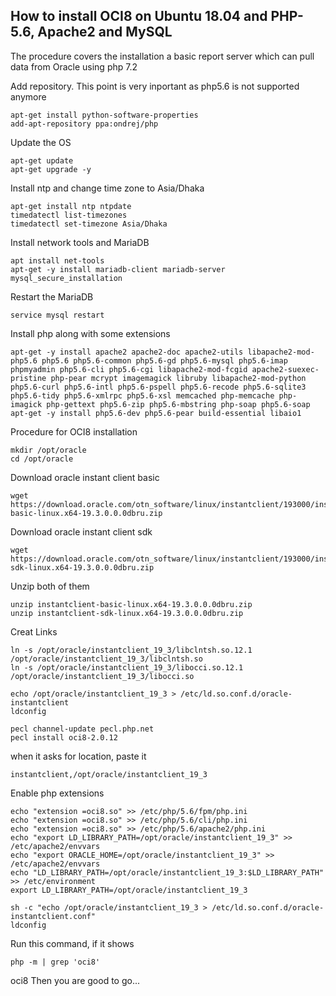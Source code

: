 ## How to install OCI8 on Ubuntu 18.04 and PHP-5.6, Apache2 and MySQL
The procedure covers the installation a basic report server which can pull data from Oracle using php 7.2

Add repository. This point is very inportant as php5.6 is not supported anymore
```
apt-get install python-software-properties
add-apt-repository ppa:ondrej/php
```
Update the OS
```
apt-get update
apt-get upgrade -y
```
Install ntp and change time zone to Asia/Dhaka
```
apt-get install ntp ntpdate
timedatectl list-timezones
timedatectl set-timezone Asia/Dhaka
```
Install network tools and MariaDB
```
apt install net-tools
apt-get -y install mariadb-client mariadb-server
mysql_secure_installation
```
Restart the MariaDB
```
service mysql restart
```
Install php along with some extensions
```
apt-get -y install apache2 apache2-doc apache2-utils libapache2-mod-php5.6 php5.6 php5.6-common php5.6-gd php5.6-mysql php5.6-imap phpmyadmin php5.6-cli php5.6-cgi libapache2-mod-fcgid apache2-suexec-pristine php-pear mcrypt imagemagick libruby libapache2-mod-python php5.6-curl php5.6-intl php5.6-pspell php5.6-recode php5.6-sqlite3 php5.6-tidy php5.6-xmlrpc php5.6-xsl memcached php-memcache php-imagick php-gettext php5.6-zip php5.6-mbstring php-soap php5.6-soap
apt-get -y install php5.6-dev php5.6-pear build-essential libaio1
```
Procedure for OCI8 installation
```
mkdir /opt/oracle
cd /opt/oracle
```
Download oracle instant client basic
```
wget https://download.oracle.com/otn_software/linux/instantclient/193000/instantclient-basic-linux.x64-19.3.0.0.0dbru.zip
```
Download oracle instant client sdk
```
wget https://download.oracle.com/otn_software/linux/instantclient/193000/instantclient-sdk-linux.x64-19.3.0.0.0dbru.zip
```
Unzip both of them
```
unzip instantclient-basic-linux.x64-19.3.0.0.0dbru.zip 
unzip instantclient-sdk-linux.x64-19.3.0.0.0dbru.zip 
```
Creat Links
```
ln -s /opt/oracle/instantclient_19_3/libclntsh.so.12.1 /opt/oracle/instantclient_19_3/libclntsh.so
ln -s /opt/oracle/instantclient_19_3/libocci.so.12.1 /opt/oracle/instantclient_19_3/libocci.so
```

```
echo /opt/oracle/instantclient_19_3 > /etc/ld.so.conf.d/oracle-instantclient
ldconfig
```
```
pecl channel-update pecl.php.net
pecl install oci8-2.0.12
```
when it asks for location, paste it
```
instantclient,/opt/oracle/instantclient_19_3
```
Enable php extensions
```
echo "extension =oci8.so" >> /etc/php/5.6/fpm/php.ini
echo "extension =oci8.so" >> /etc/php/5.6/cli/php.ini
echo "extension =oci8.so" >> /etc/php/5.6/apache2/php.ini
echo "export LD_LIBRARY_PATH=/opt/oracle/instantclient_19_3" >> /etc/apache2/envvars
echo "export ORACLE_HOME=/opt/oracle/instantclient_19_3" >> /etc/apache2/envvars
echo "LD_LIBRARY_PATH=/opt/oracle/instantclient_19_3:$LD_LIBRARY_PATH" >> /etc/environment
export LD_LIBRARY_PATH=/opt/oracle/instantclient_19_3
```
```
sh -c "echo /opt/oracle/instantclient_19_3 > /etc/ld.so.conf.d/oracle-instantclient.conf"
ldconfig
```
Run this command, if it shows 
```
php -m | grep 'oci8'
```
oci8
Then you are good to go...
